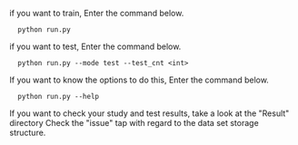 if you want to train, Enter the command below.

      python run.py
      
if you want to test, Enter the command below.

      python run.py --mode test --test_cnt <int>

If you want to know the options to do this, Enter the command below.

      python run.py --help
      
      
If you want to check your study and test results, take a look at the "Result" directory
Check the "issue" tap with regard to the data set storage structure.
